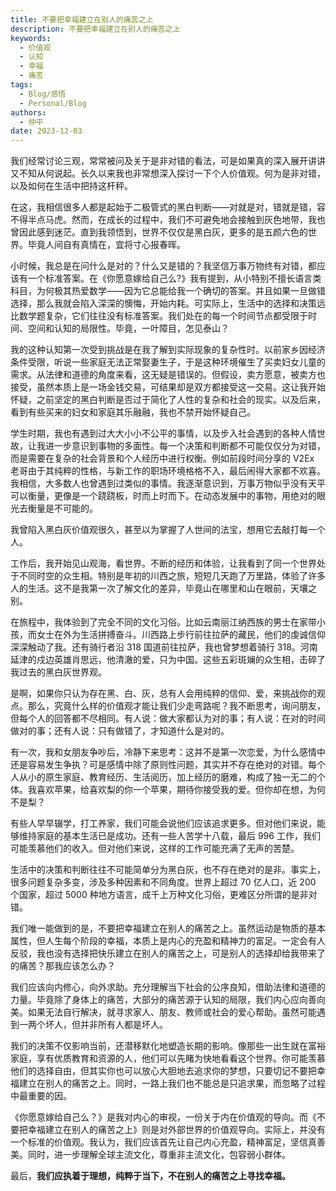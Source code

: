 ```yaml
---
title: 不要把幸福建立在别人的痛苦之上
description: 不要把幸福建立在别人的痛苦之上
keywords:
  - 价值观
  - 认知
  - 幸福
  - 痛苦
tags:
  - Blog/感悟
  - Personal/Blog
authors:
  - 仲平
date: 2023-12-03
---
```


我们经常讨论三观，常常被问及关于是非对错的看法，可是如果真的深入展开讲讲又不知从何说起。长久以来我也非常想深入探讨一下个人价值观。何为是非对错，以及如何在生活中把持这杆秤。

在这，我相信很多人都是起始于二极管式的黑白判断——对就是对，错就是错，容不得半点马虎。然而，在成长的过程中，我们不可避免地会接触到灰色地带，我也曾因此感到迷茫。直到我领悟到，世界不仅仅是黑白灰，更多的是五颜六色的世界。毕竟人间自有真情在，宜将寸心报春晖。

小时候，我总是在问什么是对的？什么又是错的？我坚信万事万物终有对错，都应该有一个标准答案。在《你愿意嫁给自己么?》我有提到，从小特别不擅长语言类科目，为何极其热爱数学——因为它总能给我一个确切的答案。并且如果一旦做错选择，那么我就会陷入深深的懊悔，开始内耗。可实际上，生活中的选择和决策远比数学题复杂，它们往往没有标准答案。我们处在的每一个时间节点都受限于时间、空间和认知的局限性。毕竟，一叶障目，怎见泰山？

我的这种认知第一次受到挑战是在我了解到实际现象的复杂性时。以前家乡因经济条件受限，听说一些家庭无法正常娶妻生子，于是这种环境催生了买卖妇女儿童的需求。从法律和道德的角度来看，这无疑是错误的。但假设，卖方愿意，被卖方也接受，虽然本质上是一场金钱交易，可结果却是双方都接受这一交易。这让我开始怀疑，之前坚定的黑白判断是否过于简化了人性的复杂和社会的现实。以及后来，看到有些买来的妇女和家庭其乐融融，我也不禁开始怀疑自己。

学生时期，我也有遇到过大大小小不公平的事情，以及步入社会遇到的各种人情世故，让我进一步意识到事物的多面性。每一个决策和判断都不可能仅仅分为对错，而是需要在复杂的社会背景和个人经历中进行权衡。例如前段时间分享的 V2Ex 老哥由于其纯粹的性格，与新工作的职场环境格格不入，最后闹得大家都不欢喜。我相信，大多数人也曾遇到过类似的事情。我逐渐意识到，万事万物似乎没有天平可以衡量，更像是一个跷跷板，时而上时而下。在动态发展中的事物，用绝对的眼光去衡量是不可能的。

我曾陷入黑白灰价值观很久，甚至以为掌握了人世间的法宝，想用它去敲打每一个人。

工作后，我开始见山观海，看世界。不断的经历和体验，让我看到了同一个世界处于不同时空的众生相。特别是年初的川西之旅，短短几天跑了万里路，体验了许多人的生活。这不是我第一次了解文化的差异，毕竟山在哪里和山在眼前，天壤之别。

在旅程中，我体验到了完全不同的文化习俗。比如云南丽江纳西族的男士在家带小孩，而女士在外为生活拼搏奋斗。川西路上步行前往拉萨的藏民，他们的虔诚信仰深深触动了我。还有骑行者沿 318 国道前往拉萨，我也曾梦想着骑行 318。河南延津的戍边英雄肖思远，他清澈的爱，只为中国。这些五彩斑斓的众生相，击碎了我过去的黑白灰世界观。

是啊，如果你只认为存在黑、白、灰，总有人会用纯粹的信仰、爱，来挑战你的观点。那么，究竟什么样的价值观才能让我们少走弯路呢？我不断思考，询问朋友，但每个人的回答都不尽相同。有人说：做大家都认为对的事；有人说：在对的时间做对的事；还有人说：只有做错了，才知道什么是对的。

有一次，我和女朋友争吵后，冷静下来思考：这并不是第一次恋爱，为什么感情中还是容易发生争执？可是感情中除了原则性问题，其实并不存在绝对的对错。每个人从小的原生家庭、教育经历、生活阅历，加上经历的磨难，构成了独一无二的个体。我喜欢苹果，给喜欢梨的你一个苹果，期待你接受我的爱。但你却在想，为何不是梨？

有些人早早辍学，打工养家，我们可能会说他们应该追求更多。但对他们来说，能够维持家庭的基本生活已是成功。还有一些人苦学十八载，最后 996 工作，我们可能羡慕他们的收入。但对他们来说，这样的工作可能充满了无声的苦楚。

生活中的决策和判断往往不可能简单分为黑白灰，也不存在绝对的是非。事实上，很多问题复杂多变，涉及多种因素和不同角度。世界上超过 70 亿人口，近 200 个国家，超过 5000 种地方语言，成千上万种文化习俗，更难区分所谓的是非对错。

我们唯一能做到的是，不要把幸福建立在别人的痛苦之上。虽然运动是物质的基本属性，但人生每个阶段的幸福，本质上是内心的充盈和精神力的富足。一定会有人反驳，我也没有选择把快乐建立在别人的痛苦之上，可是别人的选择却给我带来了的痛苦？那我应该怎么办？

我们应该向内修心，向外求助。充分理解当下社会的公序良知，借助法律和道德的力量。毕竟除了身体上的痛苦，大部分的痛苦源于认知的局限，我们内心应向善向美。如果无法自行解决，就寻求家人、朋友、教师或社会的爱心帮助。虽然可能遇到一两个坏人，但并非所有人都是坏人。

我们的决策不仅影响当前，还潜移默化地塑造长期的影响。像那些一出生就在富裕家庭，享有优质教育和资源的人，他们可以先睹为快地看看这个世界。你可能羡慕他们的选择自由，但其实你也可以放心大胆地去追求你的梦想，只要切记不要把幸福建立在别人的痛苦之上。同时，一路上我们也不能总是只追求果，而忽略了过程中最重要的因。

《你愿意嫁给自己么？》是我对内心的审视，一份关于内在价值观的导向。而《不要把幸福建立在别人的痛苦之上》则是对外部世界的价值观导向。实际上，并没有一个标准的价值观。我认为，我们应该首先让自己内心充盈，精神富足，坚信真善美。同时，进一步理解全球主流文化，尊重非主流文化，包容弱小群体。

最后，**我们应执着于理想，纯粹于当下，不在别人的痛苦之上寻找幸福。**
